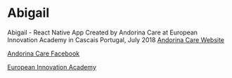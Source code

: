 # Abigail
Abigail - React Native App Created by Andorina Care at European Innovation Academy in Cascais Portugal, July 2018
[Andorina Care Website](https://www.andorinacare.com/)

[Andorina Care Facebook](https://www.facebook.com/pg/andorinacare/)

[European Innovation Academy](https://www.inacademy.eu/)
